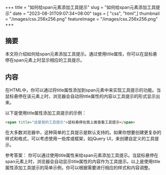 +++
title = "如何给span元素添加工具提示"
slug = "如何给span元素添加工具提示"
date = "2023-08-31T09:07:34+08:00"
tags = [ "css", "html",]
thumbnail = "/images/css.256x256.png"
featureImage = "/images/css.256x256.png"
+++

## 摘要
本文将介绍如何给span元素添加工具提示。通过使用title属性，你可以在鼠标悬停在span元素上时显示相应的工具提示。

## 内容
在HTML中，你可以通过将title属性添加到span元素中来实现工具提示的功能。当鼠标悬停在该元素上时，浏览器会自动将title属性的内容以工具提示的形式显示出来。

以下是使用title属性添加工具提示的示例：

```html
<span title="这是我的工具提示">鼠标悬停在我上面查看工具提示</span>
```

在大多数浏览器中，这种简单的工具提示是默认支持的。如果你想要创建更复杂的样式和格式，可以考虑使用一些库或框架，如jQuery UI，来创建自定义的工具提示。

参考答案：
你可以通过使用title属性来给span元素添加工具提示。当鼠标悬停在span元素上时，浏览器会自动显示title属性的内容作为工具提示。以上是使用title属性添加工具提示的简单示例，你可以根据需要进行相应的样式和内容调整。


